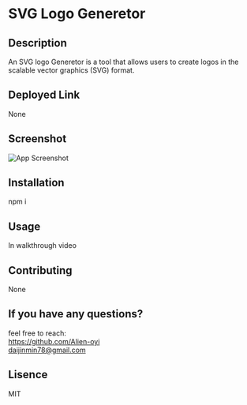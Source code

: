 
# SVG Logo Generetor

## Description
An SVG logo Generetor is a tool that allows users to create logos in the scalable vector graphics (SVG) format.

## Deployed Link
None

## Screenshot
![App Screenshot](https://github.com/Alien-oyi/module10-SVG-LOGO-Generetor/blob/main/lib/img/Screenshot%20(163).png?raw=true)

## Installation
npm i

## Usage
In walkthrough video

## Contributing
None


## If you have any questions?
feel free to reach:<br/> 
https://github.com/Alien-oyi<br/>
daijinmin78@gmail.com

## Lisence
MIT 

